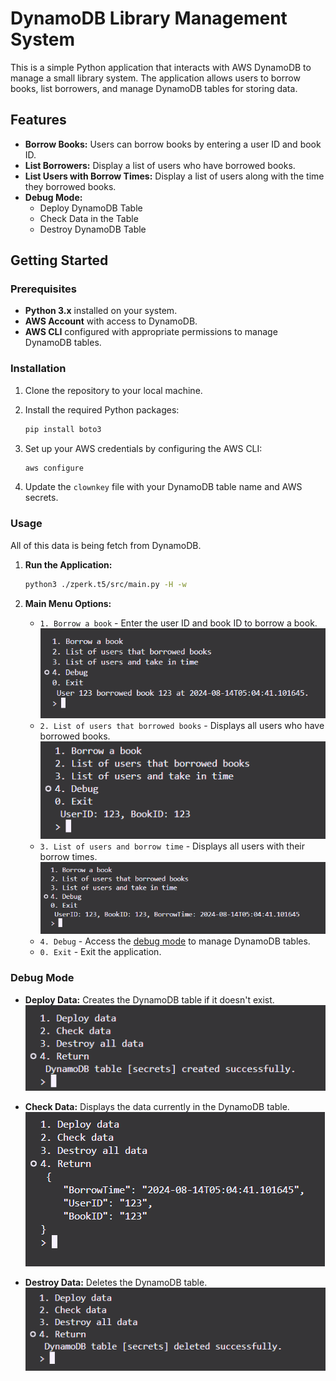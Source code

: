 # DynamoDB Library Management System

This is a simple Python application that interacts with AWS DynamoDB to manage a small library system. The application allows users to borrow books, list borrowers, and manage DynamoDB tables for storing data.

## Features

- **Borrow Books:** Users can borrow books by entering a user ID and book ID.
- **List Borrowers:** Display a list of users who have borrowed books.
- **List Users with Borrow Times:** Display a list of users along with the time they borrowed books.
- **Debug Mode:**
  - Deploy DynamoDB Table
  - Check Data in the Table
  - Destroy DynamoDB Table

## Getting Started

### Prerequisites

- **Python 3.x** installed on your system.
- **AWS Account** with access to DynamoDB.
- **AWS CLI** configured with appropriate permissions to manage DynamoDB tables.

### Installation

1. Clone the repository to your local machine.
2. Install the required Python packages:

   ```sh
   pip install boto3
   ```

3. Set up your AWS credentials by configuring the AWS CLI:

   ```sh
   aws configure
   ```

4. Update the `clownkey` file with your DynamoDB table name and AWS secrets.

### Usage

All of this data is being fetch from DynamoDB.

1. **Run the Application:**

   ```sh
   python3 ./zperk.t5/src/main.py -H -w
   ```

2. **Main Menu Options:**
   - `1. Borrow a book` - Enter the user ID and book ID to borrow a book.
     ![borrow](./img/borrow.png)
   - `2. List of users that borrowed books` - Displays all users who have borrowed books.
     ![borrowed_books](./img/borrowed_books.png)
   - `3. List of users and borrow time` - Displays all users with their borrow times.
     ![borrow_time](./img/borrow_time.png)
   - `4. Debug` - Access the [debug mode](#debug-mode) to manage DynamoDB tables.
   - `0. Exit` - Exit the application.

### Debug Mode

- **Deploy Data:** Creates the DynamoDB table if it doesn't exist.
  ![deploy](./img/deploy.png)

- **Check Data:** Displays the data currently in the DynamoDB table.
  ![check](./img/check.png)

- **Destroy Data:** Deletes the DynamoDB table.
  ![destroy](./img/destroy.png)
